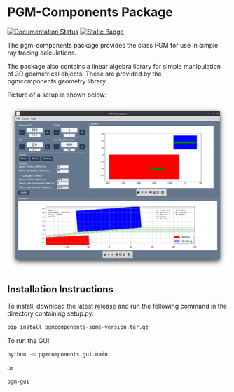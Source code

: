 # PGM-Components Package
[![Documentation Status](https://readthedocs.org/projects/pgmcomponents/badge/?version=latest)](https://pgmcomponents.readthedocs.io/en/latest/?badge=latest)
[![Static Badge](https://img.shields.io/badge/unstable-v0.2-blue?labelColor=red&color=blue)](https://github.com/patrickwang27/pgmcomponents/releases)


The pgm-components package provides the class PGM for use in simple ray tracing calculations.

The package also contains a linear algebra library for simple manipulation of 3D geometrical objects. These are provided by the pgmcomponents.geometry library.


Picture of a setup is shown below:

![Simple pgm diagram](gui.png "PGM-Components Demo")

## Installation Instructions

To install, download the latest [release](https://github.com/patrickwang27/pgmcomponents/releases) and run the following command in the directory containing setup.py:

```bash
pip install pgmcomponents-some-version.tar.gz
```
To run the GUI:
```bash
python -m pgmcomponents.gui.main
```
or
```bash
pgm-gui
```

